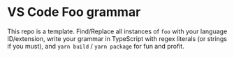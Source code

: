 # VS Code Foo grammar

This repo is a template. Find/Replace all instances of `foo` with your language ID/extension, write your grammar in TypeScript with regex literals (or strings if you must), and `yarn build` / `yarn package` for fun and profit.
